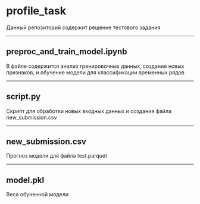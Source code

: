 # profile_task
Данный репозиторий содержит решение тестового задания
_____
## preproc_and_train_model.ipynb
В файле содержится анализ тренировочных данных, создание новых признаков, и обучение модели для классификации временных рядов
_____
## script.py
Скрипт для обработки новых входных данных и создания файла new_submission.csv
_____
## new_submission.csv
Прогноз модели для файла test.parquet
_____
## model.pkl
Веса обученной модели
